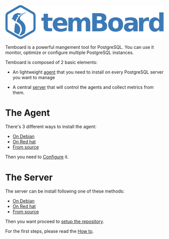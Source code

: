 
![Temboard](temboard.png)

Temboard is a powerful mangement tool for PostgreSQL. You can use it monitor, optimize or configure multiple PostgreSQL instances.

Temboard is composed of 2 basic elements:

* An lightweight [agent](#the-agent) that you need to install on every PostgreSQL server you want to manage

* A central [server](#the-server) that will control the agents and collect metrics from them.

# The Agent

There's 3 different ways to install the agent:

* [On Debian](temboard-agent-install-debian.md)
* [On Red hat](temboard-agent-install-rpm.md)
* [From source](temboard-agent-install-sources.md)

Then you need to [Configure](temboard-agent-configuration.md) it.




# The Server

The server can be install following one of these methods:

* [On Debian](temboard-install-debian.md)
* [On Red hat](temboard-install-rpm.md)
* [From source](temboard-install-sources.md)

Then you want proceed to [setup the repository](temboard-repository-setup.md).

For the first steps, please read the [How to](temboard-howto.md).
